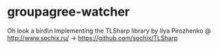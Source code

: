 # groupagree-watcher
Oh look a bird\n
Implementing the TLSharp library by Ilya Pirozhenko @ http://www.sochix.ru/
 -> https://github.com/sochix/TLSharp
